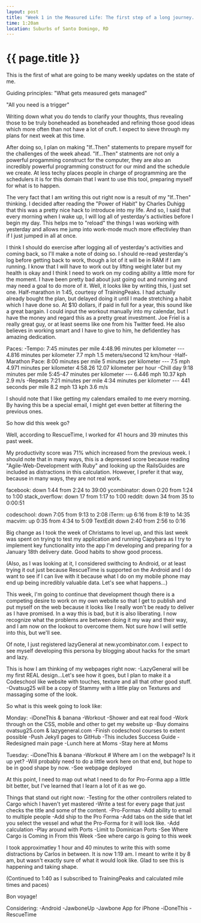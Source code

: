 ```yaml
---
layout: post
title: "Week 1 in the Measured Life: The first step of a long journey..."
time: 1:20am
location: Suburbs of Santo Domingo, RD
---
```


{{ page.title }}
================

This is the first of what are going to be many weekly updates on the state of
me.

Guiding principles: "What gets measured gets managed"

"All you need is a trigger"

Writing down what you do tends to clarify your thoughts, thus revealing those to
be truly boneheaded as boneheaded and refining those good ideas which more often
than not have a lot of cruft. I expect to sieve through my plans for next week
at this time.

After doing so, I plan on making "If..Then" statements to prepare myself for the
challenges of the week ahead. "If...Then" statments are not only a powerful
progamming construct for the computer, they are also an incredibly powerful
programming construct for our mind and the schedule we create. At less techy
places people in charge of programming are the schedulers it is for this domain
that I want to use this tool, preparing myself for what is to happen.

The very fact that I am writing this out right now is a result of my "If..Then"
thinking. I decided after reading the "Power of Habit" by Charles Duhigg that
this was a pretty nice hack to introduce into my life. And so, I said that every
morning when I wake up, I will log all of yesterday's activities before I begin
my day. This helps me to "reload" the things I was working with yesterday and
allows me jump into work-mode much more effectivley than if I just jumped in all
at once.

I think I should do exercise after logging all of yesterday's activities and
coming back, so I'll make a note of doing so. I should re-read yesterday's log
before getting back to work, though a lot of it will be in RAM if I am running.
I know that I will have to work out by lifting weight later but my health is
okay and I think I need to work on my coding ability a little more for the
moment. I have been pretty bad about just going out and running and may need a
goal to do more of it. Well, it looks like by writing this, I just set one.
Half-marathon in 1:45, courtesy of TrainingPeaks. I had actually already bought
the plan, but delayed doing it until I made stretching a habit which I have done
so. At $10 dollars, if paid in full for a year, this sound like a great bargain.
I could input the workout manually into my calendar, but I have the money and
regard this as a pretty great investment. Joe Friel is a really great guy, or at
least seems like one from his Twitter feed. He also believes in working smart
and I have to give to him, he defidentley has amazing dedication.

Paces:
  -Tempo:
      7:45 minutes per mile
      4:48.96 minutes per kilometer
      ---
      4.816 minutes per kilometer
      7.7 mph
      1.5 meters/second
      12 km/hour
  -Half-Marathon Pace:
      8:00 minutes per mile
      5 minutes per kilometer
      ---
      7.5 mph
      4.971 minutes per kilometer
      4:58.26
      12.07 kilometer per hour
  -Chill day
      9:18 minutes per mile
      5:45-47 minutes per kilometer
      ---
      6.446 mph
      10.37 kph
      2.9 m/s
  -Repeats
      7:21 minutes per mile
      4:34 minutes per kilometer
      ---
      441 seconds per mile
      8.2 mph
      13 kph
      3.6 m/s

I should note that I like getting my calendars emailed to me every morning. By
having this be a special email, I might get even better at filtering the
previous ones.

So how did this week go?

Well, according to RescueTime, I worked for 41 hours and 39 minutes this past
week.

My productivity score was 71% which increased from the previous week. I should
note that in many ways, this is a depressed score because reading
"Agile-Web-Development with Ruby" and looking up the RailsGuides are included as
distractions in this calculation. However, I prefer it that way, because in many
ways, they are not real work.

facebook: down 1:44 from 2:24 to 39:00
ycombinator: down 0:20 from 1:24 to 1:00
stack_overflow: down 17 from 1:17 to 1:00
reddit: down 34 from 35 to 0:00:51

codeschool: down 7:05 from 9:13 to 2:08
iTerm: up 6:16 from 8:19 to 14:35
macvim: up 0:35 from 4:34 to 5:09
TextEdit down 2:40 from 2:56 to 0:16

Big change as I took the week of Christams to level up, and this last week was
spent on trying to test my application and running Capybara as I try to
implement key functionality into the app I'm developing and preparing for a
January 18th delivery date. Good habits to show good process.

(Also, as I was looking at it, I considered swithcing to Android, or at least
trying it out just because RescueTime is supported on the Android and I do want
to see if I can live with it because what I do on my mobile phone may end up
being incredibly valuable data. Let's see what happens...)



This week, I'm going to continue that development though there is a competing
desire to work on my own website so that I get to publish and put myself on the
web because it looks like I really won't be ready to deliver as I have promised.
In a way this is bad, but it is also liberating. I now recognize what the
problems are between doing it my way and their way, and I am now on the lookout
to overcome them. Not sure how I will settle into this, but we'll see.

Of note, I just registered lazyGeneral at new.ycombinator.com. I expect to see
myself developing this persona by blogging about hacks for the smart and lazy.

This is how I am thinking of my webpages right now:
  -LazyGeneral will be my first REAL design...Let's see how it goes, but I plan to
make it a Codeschool like website with touches, texture and all that other good
stuff.
  -Ovatsug25 will be a copy of Stammy with a little play on Textures and
massaging some of the look.

So what is this week going to look like:

Monday:
  -iDoneThis & banana
  -Workout
  -Shower and eat real food
  -Work through on the CSS, mobile and other to get my website up
    -Buy domains ovatsug25.com & lazygeneral.com
    -Finish codeschool courses to extent possible
    -Push Jekyll pages to GitHub
      -This includes Success Guide
      -Redesigned main page
  -Lunch here at Moms
  -Stay here at Moms

Tuesday:
  -iDoneThis & banana
  -Workout # Where am I on the webpage? Is it up yet?
  -Will probably need to do a little work here on that end, but hope to be in
good shape by now.
  -See webpage deployed

At this point, I need to map out what I need to do for Pro-Forma app a little
bit better, but I've learned that I learn a lot of it as we go.

Things that stand out right now:
  -Testing for the other controllers related to Cargo which I haven't yet
mastered
  -Write a test for every page that just checks the title and some of the
content.
  -Pro-Formas
    -Add ability to email to multiple people
    -Add ship to the Pro Forma
    -Add tabs on the side that let you select the vessel and what the Pro-Forma
for it will look like.
    -Add calculation
  -Play around with Ports
    -Limit to Dominican Ports
    -See Where Cargo is Coming in From this Week
    -See where cargo is going to this week


I took approximatley 1 hour and 40 minutes to write this with some distractions
by Carlos in between. It is now 1:19 am. I meant to write it by 8 am, but wasn't
exactly sure of what it would look like. Glad to see this is happening and
taking shape.

(Continued to 1:40 as I subscribed to TrainingPeaks and calculated mile times
and paces)

Bon voyage!



Considering:
-Android
-JawboneUp
-Jawbone App for iPhone
-iDoneThis
-RescueTime

